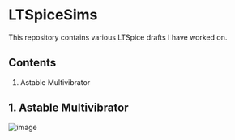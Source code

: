 # LTSpiceSims
This repository contains various LTSpice drafts I have worked on.

## Contents
1. Astable Multivibrator

## 1. Astable Multivibrator
![image](https://user-images.githubusercontent.com/57032069/123073047-6a910980-d459-11eb-94f6-0b66e52e5aa9.png)
